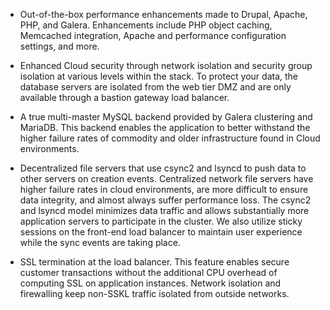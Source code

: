 - Out-of-the-box performance enhancements made to Drupal, Apache, PHP, and Galera. Enhancements include PHP object caching, Memcached integration, Apache and performance configuration settings, and more.

- Enhanced Cloud security through network isolation and security group isolation at various levels within the stack. To protect your data, the database servers are isolated from the web tier DMZ and are only available through a bastion gateway load balancer.

- A true multi-master MySQL backend provided by Galera clustering and MariaDB. This backend enables the application to better withstand the higher failure rates of commodity and older infrastructure found in Cloud environments.

- Decentralized file servers that use csync2 and lsyncd to push data to other servers on creation events. Centralized network file servers have higher failure rates in cloud environments, are more difficult to ensure data integrity, and almost always suffer performance loss. The csync2 and lsyncd model minimizes data traffic and allows substantially more application servers to participate in the cluster. We also utilize sticky sessions on the front-end load balancer to maintain user experience while the sync events are taking place.

- SSL termination at the load balancer. This feature enables secure customer transactions without the additional CPU overhead of computing SSL on application instances. Network isolation and firewalling keep non-SSKL traffic isolated from outside networks.

